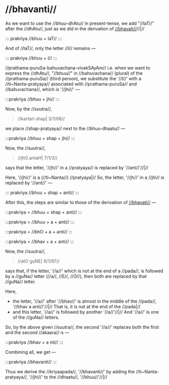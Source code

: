 # //bhavanti//

As we want to use the //bhuu-dhAtu// in present-tense, we add "//laT//" after the //dhAtu//, just as we did in the derivation of [//bhavati//](#/lsk/tinanta/bhuu/lat/bhavati)//|//

::: prakriya
//bhuu + laT//
:::

And of //laT//, only the letter //l// remains — 

::: prakriya
//bhuu + l//
:::

//prathama-puruSa-bahuvachana-vivakSAyAm// i.e. when we want to express the //dhAtu//, "//bhuu//" in //bahuvachana// (plural) of the //prathama-puruSa// (third person), we substitute the '//l//' with a //ti~Nanta-pratyaya// associated with //prathama-puruSa// and //bahuvachana//, which is '//jhi//' — 

:::prakriya
//bhuu + jhi//
:::

Now, by the //suutra//,

> //kartari shap| 3/1/68//

we place //shap-pratyaya// next to the //bhuu-dhaatu// — 

:::prakriya
//bhuu + shap + jhi//
:::

Now, the //suutra//,

> //jhO.antaH| 7/1/3//

says that the letter, '//jh//' in a //pratyaya// is replaced by '//ant//'//|//

Here, '//jhi//' is a (//ti~Nanta//) //pratyaya|// So, the letter, '//jh//' in a //jhi// is replaced by '//ant//' — 

::: prakriya
//bhuu + shap + anti//
:::

After this, the steps are similar to those of the derivation of [//bhavati//](#/lsk/tinanta/bhuu/lat/bhavati) — 

:::prakriya
= //bhuu + shap + anti//
:::

:::prakriya
= //bhuu + a + anti//
:::

:::prakriya
= //bhO + a + anti//
:::

:::prakriya
= //bhav + a + anti//
:::

Now, the //suutra//,

> //atO guNE| 6/1/97//

says that, if the letter, '//a//' which is not at the end of a //pada//, is followed by a //guNa// letter (//a//, //E//, //O//), then both are replaced by that //guNa// letter.

Here,

- the letter, '//a//' after '//bhav//' is almost in the middle of the //pada//, '//bhav a anti//'//|// That is, it is not at the end of the //pada|//
- and this letter, '//a//' is followed by another '//a//'//|// And '//a//' is one of the //guNa// letters.

So, by the above given //suutra//, the second '//a//' replaces both the first and the second //akaara//-s — 

:::prakriya
//bhav + a nti//
:::

Combining all, we get — 

:::prakriya
//bhavanti//
:::

Thus we derive the //kriyaapada//, '//bhavanti//' by adding the //ti~Nanta-pratyaya//, '//jhi//' to the //dhaatu//, '//bhuu//'//|//

